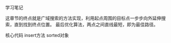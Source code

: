 学习笔记

这章节的终点就是广域搜索的方法实现，利用起点周围的目标点一步步向外延伸搜索，直到找到终点位置。
最后优化算法，两点之间直线最短，即为最佳路径。


核心代码
insert方法 
sorted对象